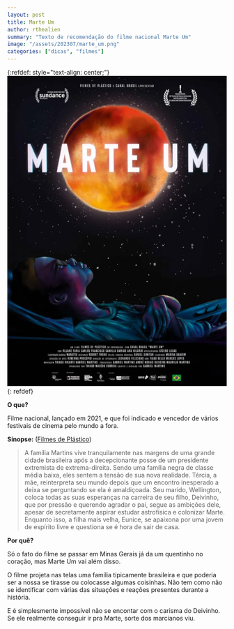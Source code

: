 ```yaml
---
layout: post
title: Marte Um
author: rthealien
summary: "Texto de recomendação do filme nacional Marte Um"
image: "/assets/202307/marte_um.png"
categories: ["dicas", "filmes"]
---
```


{:refdef: style="text-align: center;"}
![Imagem do poster do filme Marte Um, com um fundo do céu noturno estrelado e o planeta Marte no topo e o personagem Deivinho deitado olhando para cima](/assets/202307/marte_um.png)
{: refdef}

**O que?**

Filme nacional, lançado em 2021, e que foi indicado e vencedor de vários festivais de cinema pelo mundo a fora.

**Sinopse:** ([Filmes de Plástico])

>A família Martins vive tranquilamente nas margens de uma grande cidade brasileira após a decepcionante posse de um presidente extremista de extrema-direita. Sendo uma família negra de classe média baixa, eles sentem a tensão de sua nova realidade. Tércia, a mãe, reinterpreta seu mundo depois que um encontro inesperado a deixa se perguntando se ela é amaldiçoada. Seu marido, Wellington, coloca todas as suas esperanças na carreira de seu filho, Deivinho, que por pressão e querendo agradar o pai, segue as ambições dele, apesar de secretamente aspirar estudar astrofísica e colonizar Marte. Enquanto isso, a filha mais velha, Eunice, se apaixona por uma jovem de espírito livre e questiona se é hora de sair de casa.

**Por quê?**

Só o fato do filme se passar em Minas Gerais já da um quentinho no coração, mas Marte Um vai além disso.

O filme projeta nas telas uma família tipicamente brasileira e que poderia ser a nossa se tirasse ou colocasse algumas coisinhas. Não tem como não se identificar com várias das situações e reações presentes durante a história.

E é simplesmente impossível não se encontar com o carisma do Deivinho. Se ele realmente conseguir ir pra Marte, sorte dos marcianos viu.

[Filmes de Plástico]:https://www.filmesdeplastico.com.br/marte-um/
